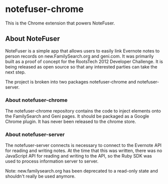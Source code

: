 notefuser-chrome
================

This is the Chrome extension that powers NoteFuser. 

## About NoteFuser

NoteFuser is a simple app that allows users to easily link Evernote notes to person records on new.FamilySearch.org and geni.com. It was primarily built as a proof of concept for the RootsTech 2012 Developer Challenge. It is being released as open source so that any interested parties can take the next step.

The project is broken into two packages notefuser-chrome and notefuser-server.

### About notefuser-chrome

The notefuser-chrome repository contains the code to inject elements onto the FamilySearch and Geni pages. It should be packaged as a Google Chrome plugin. It has never been released to the chrome store.

### About notefuser-server

The notefuser-server connects is necessary to connect to the Evernote API for reading and writing notes. At the time that this was written, there was no JavaScript API for reading and writing to the API, so the Ruby SDK was used to process information server to server. 

Note: new.familysearch.org has been deprecated to a read-only state and shouldn't really be used anymore.
